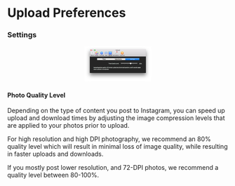# Upload Preferences

### Settings

<p style="text-align: center; margin-top: 1em;"><img src="/preferences/assets/upload-settings.png" width="30%" height="30%" /></p>

#### Photo Quality Level

Depending on the type of content you post to Instagram, you can speed up upload and download times by adjusting the image compression levels that are applied to your photos prior to upload.

For high resolution and high DPI photography, we recommend an 80% quality level which will result in minimal loss of image quality, while resulting in faster uploads and downloads. 

If you mostly post lower resolution, and 72-DPI photos, we recommend a quality level between 80-100%.

